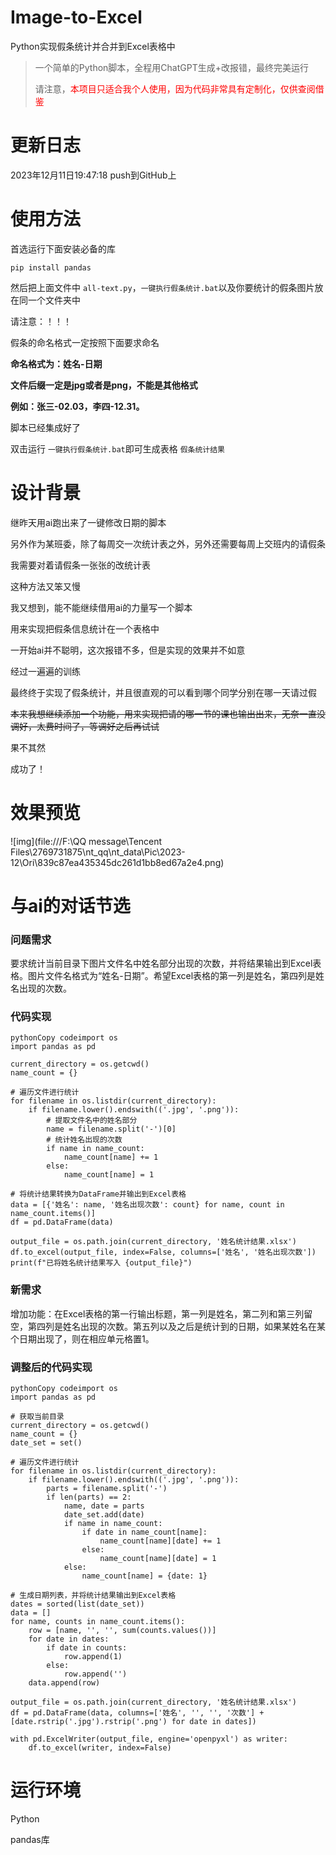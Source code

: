 # Image-to-Excel
Python实现假条统计并合并到Excel表格中

> 一个简单的Python脚本，全程用ChatGPT生成+改报错，最终完美运行
>
> 请注意，<font color='red'>本项目只适合我个人使用，因为代码非常具有定制化，仅供查阅借鉴</font>

# 更新日志

2023年12月11日19:47:18   push到GitHub上

# 使用方法

首选运行下面安装必备的库

```
pip install pandas
```

然后把上面文件中 `all-text.py`，`一键执行假条统计.bat`以及你要统计的假条图片放在同一个文件夹中

请注意：！！！

假条的命名格式一定按照下面要求命名

**命名格式为：姓名-日期**

**文件后缀一定是jpg或者是png，不能是其他格式**

**例如：张三-02.03，李四-12.31。**

脚本已经集成好了

双击运行 `一键执行假条统计.bat`即可生成表格 `假条统计结果`

# 设计背景

继昨天用ai跑出来了一键修改日期的脚本

另外作为某班委，除了每周交一次统计表之外，另外还需要每周上交班内的请假条

我需要对着请假条一张张的改统计表

这种方法又笨又慢

我又想到，能不能继续借用ai的力量写一个脚本

用来实现把假条信息统计在一个表格中

一开始ai并不聪明，这次报错不多，但是实现的效果并不如意

经过一遍遍的训练

最终终于实现了假条统计，并且很直观的可以看到哪个同学分别在哪一天请过假

~~本来我想继续添加一个功能，用来实现把请的哪一节的课也输出出来，无奈一直没调好，太费时间了，等调好之后再试试~~

果不其然

成功了！

# 效果预览

![img](file:///F:\QQ message\Tencent Files\2769731875\nt_qq\nt_data\Pic\2023-12\Ori\839c87ea435345dc261d1bb8ed67a2e4.png)

# 与ai的对话节选

### 问题需求

要求统计当前目录下图片文件名中姓名部分出现的次数，并将结果输出到Excel表格。图片文件名格式为“姓名-日期”。希望Excel表格的第一列是姓名，第四列是姓名出现的次数。

### 代码实现

```
pythonCopy codeimport os
import pandas as pd

current_directory = os.getcwd()
name_count = {}

# 遍历文件进行统计
for filename in os.listdir(current_directory):
    if filename.lower().endswith(('.jpg', '.png')):
        # 提取文件名中的姓名部分
        name = filename.split('-')[0]
        # 统计姓名出现的次数
        if name in name_count:
            name_count[name] += 1
        else:
            name_count[name] = 1

# 将统计结果转换为DataFrame并输出到Excel表格
data = [{'姓名': name, '姓名出现次数': count} for name, count in name_count.items()]
df = pd.DataFrame(data)

output_file = os.path.join(current_directory, '姓名统计结果.xlsx')
df.to_excel(output_file, index=False, columns=['姓名', '姓名出现次数'])
print(f"已将姓名统计结果写入 {output_file}")
```

### 新需求

增加功能：在Excel表格的第一行输出标题，第一列是姓名，第二列和第三列留空，第四列是姓名出现的次数。第五列以及之后是统计到的日期，如果某姓名在某个日期出现了，则在相应单元格置1。

### 调整后的代码实现

```
pythonCopy codeimport os
import pandas as pd

# 获取当前目录
current_directory = os.getcwd()
name_count = {}
date_set = set()

# 遍历文件进行统计
for filename in os.listdir(current_directory):
    if filename.lower().endswith(('.jpg', '.png')):
        parts = filename.split('-')
        if len(parts) == 2:
            name, date = parts
            date_set.add(date)
            if name in name_count:
                if date in name_count[name]:
                    name_count[name][date] += 1
                else:
                    name_count[name][date] = 1
            else:
                name_count[name] = {date: 1}

# 生成日期列表，并将统计结果输出到Excel表格
dates = sorted(list(date_set))
data = []
for name, counts in name_count.items():
    row = [name, '', '', sum(counts.values())]
    for date in dates:
        if date in counts:
            row.append(1)
        else:
            row.append('')
    data.append(row)

output_file = os.path.join(current_directory, '姓名统计结果.xlsx')
df = pd.DataFrame(data, columns=['姓名', '', '', '次数'] + [date.rstrip('.jpg').rstrip('.png') for date in dates])

with pd.ExcelWriter(output_file, engine='openpyxl') as writer:
    df.to_excel(writer, index=False)
```

# 运行环境

Python

pandas库